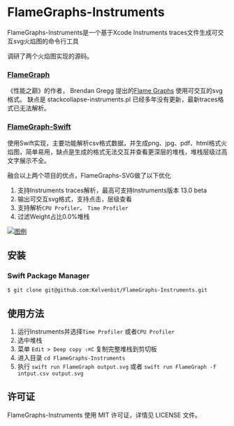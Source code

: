 # FlameGraphs-Instruments

FlameGraphs-Instruments是一个基于Xcode Instruments traces文件生成可交互svg火焰图的命令行工具

调研了两个火焰图实现的源码。


### [FlameGraph](https://github.com/brendangregg/FlameGraph)



《性能之巅》的作者， Brendan Gregg 提出的[Flame Graphs](https://www.brendangregg.com/flamegraphs.html) 使用可交互的svg格式。
缺点是 stackcollapse-instruments.pl 已经多年没有更新，最新traces格式已无法解析。


### [FlameGraph-Swift](https://github.com/lennet/FlameGraph)



使用Swift实现，主要功能解析csv格式数据，并生成png、jpg、pdf、html格式火焰图，简单易用，缺点是生成的格式无法交互并查看更深层的堆栈，堆栈层级过高文字展示不全。


融合以上两个项目的优点，FlameGraphs-SVG做了以下优化
1. 支持Instruments traces解析，最高可支持Instruments版本 13.0 beta
2. 输出可交互svg格式，支持点击，层级查看
3. 支持解析`CPU Profiler`、 `Time Profiler`
4. 过滤Weight占比0.0%堆栈


[![图例](https://github.com/Kelvenbit/FlameGraphs-Instruments/blob/main/example/output.svg)](https://github.com/Kelvenbit/FlameGraphs-Instruments/blob/main/example/output.svg)



## 安装


### Swift Package Manager
```
$ git clone git@github.com:Kelvenbit/FlameGraphs-Instruments.git
```

## 使用方法

1. 运行Instruments并选择`Time Profiler` 或者`CPU Profiler`
2. 选中堆栈
3. 菜单 `Edit > Deep copy ⇧⌘C` 复制完整堆栈到剪切板 
4. 进入目录     `cd FlameGraphs-Instruments`
5. 执行 `swift run FlameGraph output.svg` 或者 `swift run FlameGraph -f intput.csv output.svg`




## 许可证 

FlameGraphs-Instruments 使用 MIT 许可证，详情见 LICENSE 文件。
